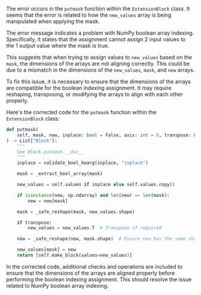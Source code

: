 The error occurs in the `putmask` function within the `ExtensionBlock` class. It seems that the error is related to how the `new_values` array is being manipulated when applying the mask.

The error message indicates a problem with NumPy boolean array indexing. Specifically, it states that the assignment cannot assign 2 input values to the 1 output value where the mask is true.

This suggests that when trying to assign values to `new_values` based on the `mask`, the dimensions of the arrays are not aligning correctly. This could be due to a mismatch in the dimensions of the `new_values`, `mask`, and `new` arrays.

To fix this issue, it is necessary to ensure that the dimensions of the arrays are compatible for the boolean indexing assignment. It may require reshaping, transposing, or modifying the arrays to align with each other properly.

Here's the corrected code for the `putmask` function within the `ExtensionBlock` class:

```python
def putmask(
    self, mask, new, inplace: bool = False, axis: int = 0, transpose: bool = False,
) -> List["Block"]:
    """
    See Block.putmask.__doc__
    """
    inplace = validate_bool_kwarg(inplace, "inplace")

    mask = _extract_bool_array(mask)

    new_values = self.values if inplace else self.values.copy()

    if isinstance(new, np.ndarray) and len(new) == len(mask):
        new = new[mask]

    mask = _safe_reshape(mask, new_values.shape)

    if transpose:
        new_values = new_values.T  # Transpose if required

    new = _safe_reshape(new, mask.shape)  # Ensure new has the same shape as the mask

    new_values[mask] = new
    return [self.make_block(values=new_values)]
```

In the corrected code, additional checks and operations are included to ensure that the dimensions of the arrays are aligned properly before performing the boolean indexing assignment. This should resolve the issue related to NumPy boolean array indexing.
